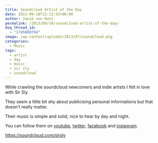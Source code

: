 ```yaml
---
title: Soundcloud Artist of the Day
date: 2013-09-10T12:13:53+00:00
author: Janik von Rotz
permalink: /2013/09/10/soundcloud-artist-of-the-day/
dsq_thread_id:
  - "1745088794"
image: /wp-content/uploads/2013/07/soundcloud.png
categories:
  - Music
tags:
  - artist
  - day
  - music
  - sir sly
  - soundcloud
---
```

While crawling the soundcloud newcomers and indie artists I felt in love with Sir Sly.

They seem a little bit shy about publicising personal informations but that doesn't really matter.

Their music is simple and solid, nice to hear by day and night.

You can follow them on <a href="https://www.youtube.com/SirSly" target="_blank">youtube</a>, <a href="https://twitter.com/sirsly" target="_blank">twitter</a>, <a href="https://www.facebook.com/sirslymusic" target="_blank">facebook</a> and <a href="https://instagram.com/sirsly" target="_blank">instagram</a>.

https://soundcloud.com/sirsly
